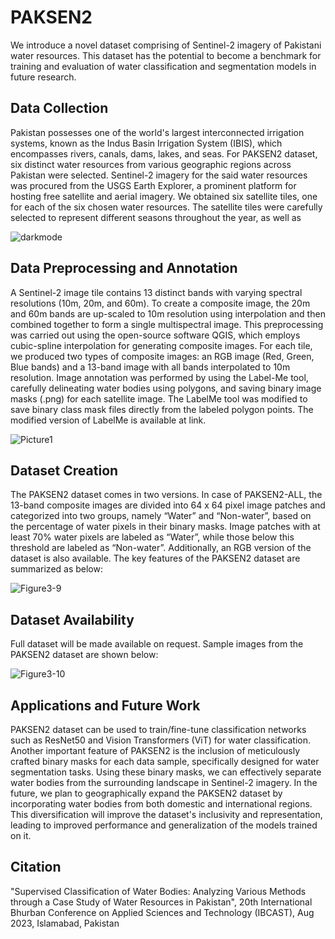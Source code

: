 # PAKSEN2
We introduce a novel dataset comprising of Sentinel-2 imagery of Pakistani water resources. This dataset has the potential to become a benchmark for training and evaluation of water classification and segmentation models in future research.

## Data Collection
Pakistan possesses one of the world's largest interconnected irrigation systems, known as the Indus Basin Irrigation System (IBIS), which encompasses rivers, canals, dams, lakes, and seas. For PAKSEN2 dataset, six distinct water resources from various geographic regions across Pakistan were selected. Sentinel-2 imagery for the said water resources was procured from the USGS Earth Explorer, a prominent platform for hosting free satellite and aerial imagery. We obtained six satellite tiles, one for each of the six chosen water resources. The satellite tiles were carefully selected to represent different seasons throughout the year, as well as 


<picture>
  <source media="(prefers-color-scheme: dark)" srcset="![fig3-darkmode](https://github.com/rafiamalik12/PAKSEN2/assets/32853925/75736b69-20d7-4eeb-b9ac-184c92a60100)">
  <source media="(prefers-color-scheme: light)" srcset="![fig-3-lightmode](https://github.com/rafiamalik12/PAKSEN2/assets/32853925/01031ed0-a08f-48c3-89ac-e742d8d744dd)">
  <img alt="darkmode" src="![fig-3-lightmode](https://github.com/rafiamalik12/PAKSEN2/assets/32853925/01031ed0-a08f-48c3-89ac-e742d8d744dd)">
</picture>


## Data Preprocessing and Annotation
A Sentinel-2 image tile contains 13 distinct bands with varying spectral resolutions (10m, 20m, and 60m). To create a composite image, the 20m and 60m bands are up-scaled to 10m resolution using interpolation and then combined together to form a single multispectral image. This preprocessing was carried out using the open-source software QGIS, which employs cubic-spline interpolation for generating composite images. For each tile, we produced two types of composite images: an RGB image (Red, Green, Blue bands) and a 13-band image with all bands interpolated to 10m resolution. Image annotation was performed by using the Label-Me tool, carefully delineating water bodies using polygons, and saving binary image masks (.png) for each satellite image. The LabelMe tool was modified to save binary class mask files directly from the labeled polygon points. The modified version of LabelMe is available at link.

![Picture1](https://github.com/rafiamalik12/PAKSEN2/assets/32853925/c0e7ebd2-a08b-4ba4-9d34-1eeae6c1ee62)


## Dataset Creation
The PAKSEN2 dataset comes in two versions. In case of PAKSEN2-ALL, the 13-band composite images are divided into 64 x 64 pixel image patches and categorized into two groups, namely “Water” and “Non-water”, based on the percentage of water pixels in their binary masks. Image patches with at least 70% water pixels are labeled as “Water”, while those below this threshold are labeled as “Non-water”. Additionally, an RGB version of the dataset is also available. The key features of the PAKSEN2 dataset are summarized as below:

![Figure3-9](https://github.com/rafiamalik12/PAKSEN2/assets/32853925/b5cbd443-25ba-4d33-8d84-cb9ad95ae7ef)


## Dataset Availability
Full dataset will be made available on request. Sample images from the PAKSEN2 dataset are shown below: 

![Figure3-10](https://github.com/rafiamalik12/PAKSEN2/assets/32853925/1cc37af1-a78c-42ec-9e29-e0db39a61970)


## Applications and Future Work
PAKSEN2 dataset can be used to train/fine-tune classification networks such as ResNet50 and Vision Transformers (ViT) for water classification.  Another important feature of PAKSEN2 is the inclusion of meticulously crafted binary masks for each data sample, specifically designed for water segmentation tasks. Using these binary masks, we can effectively separate water bodies from the surrounding landscape in Sentinel-2 imagery. 
In the future, we plan to geographically expand the PAKSEN2 dataset by incorporating water bodies from both domestic and international regions. This diversification will improve the dataset's inclusivity and representation, leading to improved performance and generalization of the models trained on it. 

## Citation
"Supervised Classification of Water Bodies: Analyzing Various Methods through a Case Study of Water Resources in Pakistan", 20th International Bhurban Conference on Applied Sciences and Technology (IBCAST), Aug 2023, Islamabad, Pakistan


